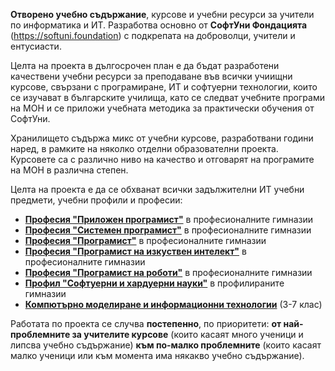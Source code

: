 **Отворено учебно съдържание**, курсове и учебни ресурси за учители по информатика и ИТ. Разработва основно от **СофтУни Фондацията** (https://softuni.foundation) с подкрепата на доброволци, учители и ентусиасти.

Целта на проекта в дългосрочен план е да бъдат разработени качествени учебни ресурси за преподаване във всички учиищни курсове, свързани с програмиране, ИТ и софтуерни технологии, които се изучават в българските училища, като се следват учебните програми на МОН и се приложи учебната методика за практически обучения от СофтУни.

Хранилището съдържа микс от учебни курсове, разработвани години наред, в рамките на няколко отделни образователни проекта. Курсовете са с различно ниво на качество и отговарят на програмите на МОН в различна степен.

Целта на проекта е да се обхванат всички задължителни ИТ учебни предмети, учебни профили и професии:
 - [**Професия "Приложен програмист"**](https://github.com/BG-IT-Edu/School-Programming/tree/main/Courses/Applied-Programmer) в професионалните гимназии
 - [**Професия "Системен програмист"**](https://github.com/BG-IT-Edu/School-Programming/tree/main/Courses/System-Programmer) в професионалните гимназии
 - [**Професия "Програмист"**](https://github.com/BG-IT-Edu/School-Programming/tree/main/Courses/Programmer) в професионалните гимназии
 - [**Професия "Програмист на изкуствен интелект"**](https://github.com/BG-IT-Edu/School-Programming/tree/main/Courses/AI-Programmer) в професионалните гимназии
 - [**Професия "Програмист на роботи"**](https://github.com/BG-IT-Edu/School-Programming/tree/main/Courses/Robotics-and-IoT-Programmer) в професионалните гимназии
 - [**Профил "Софтуерни и хардуерни науки"**](https://github.com/BG-IT-Edu/School-Programming/tree/main/Courses/Software-Sciences) в профилираните гимназии
 - [**Компютърно моделиране и информационни технологии**](https://github.com/BG-IT-Edu/School-Programming/tree/main/Courses/Computer-Modeling-and-IT) (3-7 клас)

Работата по проекта се случва **постепенно**, по приоритети: **от най-проблемните за учителите курсове** (които касаят много ученици и липсва учебно съдържание) **към по-малко проблемните** (които касаят малко ученици или към момента има някакво учебно съдържание).
